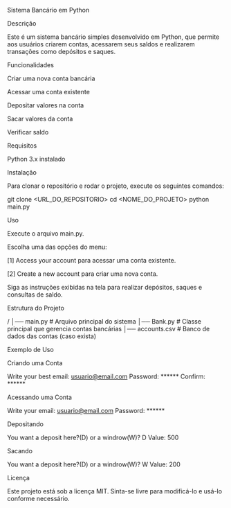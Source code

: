 Sistema Bancário em Python

Descrição

Este é um sistema bancário simples desenvolvido em Python, que permite aos usuários criarem contas, acessarem seus saldos e realizarem transações como depósitos e saques.

Funcionalidades

Criar uma nova conta bancária

Acessar uma conta existente

Depositar valores na conta

Sacar valores da conta

Verificar saldo

Requisitos

Python 3.x instalado

Instalação

Para clonar o repositório e rodar o projeto, execute os seguintes comandos:

git clone <URL_DO_REPOSITORIO>
cd <NOME_DO_PROJETO>
python main.py

Uso

Execute o arquivo main.py.

Escolha uma das opções do menu:

[1] Access your account para acessar uma conta existente.

[2] Create a new account para criar uma nova conta.

Siga as instruções exibidas na tela para realizar depósitos, saques e consultas de saldo.

Estrutura do Projeto

/
│── main.py      # Arquivo principal do sistema
│── Bank.py      # Classe principal que gerencia contas bancárias
│── accounts.csv # Banco de dados das contas (caso exista)

Exemplo de Uso

Criando uma Conta

Write your best email: usuario@email.com
Password: ******
Confirm: ******

Acessando uma Conta

Write your email: usuario@email.com
Password: ******

Depositando

You want a deposit here?(D) or a windrow(W)? D
Value: 500

Sacando

You want a deposit here?(D) or a windrow(W)? W
Value: 200

Licença

Este projeto está sob a licença MIT. Sinta-se livre para modificá-lo e usá-lo conforme necessário.
